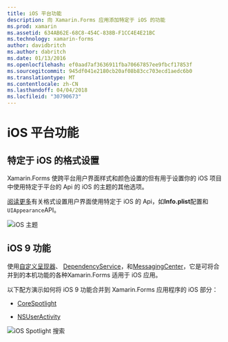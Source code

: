 ```yaml
---
title: iOS 平台功能
description: 向 Xamarin.Forms 应用添加特定于 iOS 的功能
ms.prod: xamarin
ms.assetid: 634AB62E-68C8-454C-838B-F1CC4E4E21BC
ms.technology: xamarin-forms
author: davidbritch
ms.author: dabritch
ms.date: 01/13/2016
ms.openlocfilehash: ef0aad7af3636911fba70667857ee9fbcf17853f
ms.sourcegitcommit: 945df041e2180cb20af08b83cc703ecd1aedc6b0
ms.translationtype: MT
ms.contentlocale: zh-CN
ms.lasthandoff: 04/04/2018
ms.locfileid: "30790673"
---
```

# <a name="ios-platform-features"></a>iOS 平台功能

## <a name="ios-specific-formatting"></a>特定于 iOS 的格式设置

Xamarin.Forms 使跨平台用户界面样式和颜色设置的但有用于设置你的 iOS 项目中使用特定于平台的 Api 的 iOS 的主题的其他选项。

[阅读更多](theme.md)有关格式设置用户界面使用特定于 iOS 的 Api，如**Info.plist**配置和`UIAppearance`API。

![](images/status-white-sml.png "iOS 主题")

## <a name="ios-9-features"></a>iOS 9 功能

使用[自定义呈现器](~/xamarin-forms/app-fundamentals/custom-renderer/index.md)、 [DependencyService](~/xamarin-forms/app-fundamentals/dependency-service/index.md)，和[MessagingCenter](~/xamarin-forms/app-fundamentals/messaging-center.md)，它是可将合并到的本机功能的各种Xamarin.Forms 适用于 iOS 应用。

以下配方演示如何将 iOS 9 功能合并到 Xamarin.Forms 应用程序的 iOS 部分：

* [CoreSpotlight](https://developer.xamarin.com/recipes/cross-platform/xamarin-forms/ios/core-spotlight-search/)

* [NSUserActivity](https://developer.xamarin.com/recipes/cross-platform/xamarin-forms/ios/nsuseractivity-search/)

![](images/corespotlight.png "iOS Spotlight 搜索")

